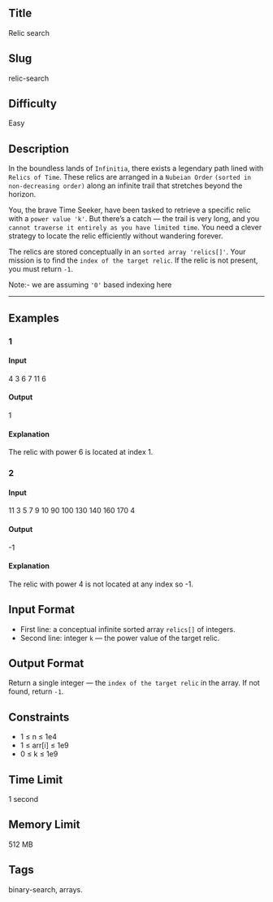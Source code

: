 ## Title

Relic search


## Slug

relic-search

## Difficulty

Easy

## Description

In the boundless lands of `Infinitia`, there exists a legendary path lined with `Relics of Time`. These relics are arranged in a `Nubeian Order` `(sorted in non-decreasing order)` along an infinite trail that stretches beyond the horizon.  

You, the brave Time Seeker, have been tasked to retrieve a specific relic with a `power value 'k'`. But there’s a catch — the trail is very long, and you `cannot traverse it entirely as you have limited time`. You need a clever strategy to locate the relic efficiently without wandering forever.  

The relics are stored conceptually in an `sorted array 'relics[]'`. Your mission is to find the `index of the target relic`. If the relic is not present, you must return `-1`.

Note:- we are assuming `'0'` based indexing here

---

## Examples

### 1

#### Input

4
3 6 7 11
6

#### Output

1

#### Explanation

The relic with power 6 is located at index 1.

### 2

#### Input

11
3 5 7 9 10 90 100 130 140 160 170
4

#### Output

-1

#### Explanation

The relic with power 4 is not located at any index so -1.


## Input Format  


- First line: a conceptual infinite sorted array `relics[]` of integers.  
- Second line: integer `k` — the power value of the target relic.

## Output Format  

Return a single integer — the `index of the target relic` in the array. If not found, return `-1`.



## Constraints  

- 1 ≤ n ≤ 1e4    
- 1 ≤ arr[i] ≤ 1e9  
- 0 ≤ k ≤ 1e9 

## Time Limit

1 second

## Memory Limit

512 MB

## Tags

binary-search, arrays. 